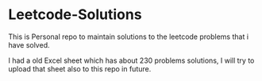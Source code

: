 # Leetcode-Solutions

This is Personal repo to maintain solutions to the leetcode problems that i have solved.

I had a old Excel sheet which has about 230 problems solutions, I will try to upload that sheet also to this repo in future.
